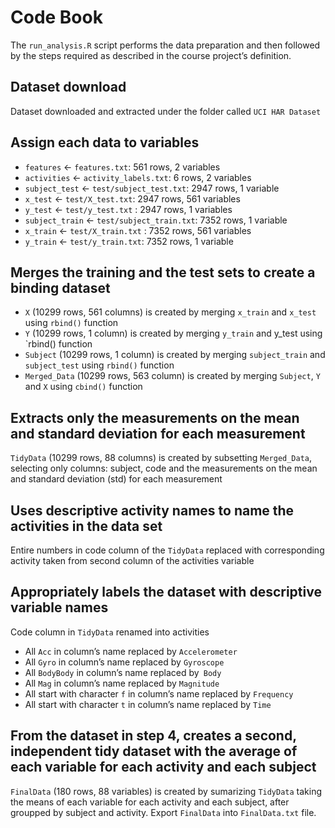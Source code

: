 # Code Book
The `run_analysis.R` script performs the data preparation and then followed by the steps required as described in the course project’s definition.

## Dataset download
Dataset downloaded and extracted under the folder called `UCI HAR Dataset`


## Assign each data to variables
* `features` <- `features.txt`: 561 rows, 2 variables
* `activities` <- `activity_labels.txt`: 6 rows, 2 variables
* `subject_test` <- `test/subject_test.txt`: 2947 rows, 1 variable
* `x_test` <- `test/X_test.txt`: 2947 rows, 561 variables
* `y_test` <- `test/y_test.txt` : 2947 rows, 1 variables
* `subject_train` <- `test/subject_train.txt`: 7352 rows, 1 variable
* `x_train` <- `test/X_train.txt` : 7352 rows, 561 variables
* `y_train` <- `test/y_train.txt`: 7352 rows, 1 variable

## Merges the training and the test sets to create a binding dataset
* `X` (10299 rows, 561 columns) is created by merging `x_train` and `x_test` using `rbind()` function
* `Y` (10299 rows, 1 column) is created by merging `y_train` and y_test using `rbind() function
* `Subject` (10299 rows, 1 column) is created by merging `subject_train` and `subject_test` using `rbind()` function
* `Merged_Data` (10299 rows, 563 column) is created by merging `Subject`, `Y` and `X` using `cbind()` function

## Extracts only the measurements on the mean and standard deviation for each measurement
`TidyData` (10299 rows, 88 columns) is created by subsetting `Merged_Data`, selecting only columns: subject, code and the measurements on the mean and standard deviation (std) for each measurement

## Uses descriptive activity names to name the activities in the data set
Entire numbers in code column of the `TidyData` replaced with corresponding activity taken from second column of the activities variable

## Appropriately labels the dataset with descriptive variable names
Code column in `TidyData` renamed into activities
* All `Acc` in column’s name replaced by `Accelerometer`
* All `Gyro` in column’s name replaced by `Gyroscope`
* All `BodyBody` in column’s name replaced by` Body`
* All `Mag` in column’s name replaced by `Magnitude`
* All start with character `f` in column’s name replaced by `Frequency`
* All start with character `t` in column’s name replaced by `Time`

## From the dataset in step 4, creates a second, independent tidy dataset with the average of each variable for each activity and each subject
`FinalData` (180 rows, 88 variables) is created by sumarizing `TidyData` taking the means of each variable for each activity and each subject, after groupped by subject and activity.
Export `FinalData` into `FinalData.txt` file.
